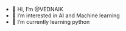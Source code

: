 - 👋 Hi, I’m @VEDNAIK
- 👀 I’m interested in AI and Machine learning
- 🌱 I’m currently learning python

<!---
VEDNAIK/VEDNAIK is a ✨ special ✨ repository because its `README.md` (this file) appears on your GitHub profile.
You can click the Preview link to take a look at your changes.
--->
